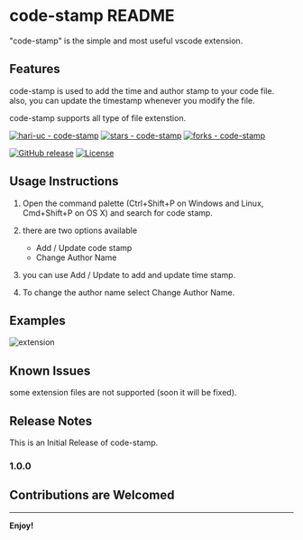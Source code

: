 # code-stamp README

"code-stamp" is the simple and most useful vscode extension. 

## Features

code-stamp is used to add the time and author stamp to your code file. also, you can update the timestamp whenever you modify the file.

code-stamp supports all type of file extenstion.

[![hari-uc - code-stamp](https://img.shields.io/static/v1?label=hari-uc&message=code-stamp&color=blue&logo=github)](https://github.com/hari-uc/code-stamp "Go to GitHub repo")
[![stars - code-stamp](https://img.shields.io/github/stars/hari-uc/code-stamp?style=social)](https://github.com/hari-uc/code-stamp)
[![forks - code-stamp](https://img.shields.io/github/forks/hari-uc/code-stamp?style=social)](https://github.com/hari-uc/code-stamp)


[![GitHub release](https://img.shields.io/github/release/hari-uc/code-stamp?include_prereleases=&sort=semver&color=blue)](https://github.com/hari-uc/code-stamp/releases/)
[![License](https://img.shields.io/badge/License-MIT-blue)](#license)




## Usage Instructions

1. Open the command palette (Ctrl+Shift+P on Windows and Linux, Cmd+Shift+P on OS X) and search for code stamp.

2. there are two options available

    * Add / Update code stamp
    * Change Author Name

3. you can use Add / Update to add and update time stamp.

4. To change the author name select Change Author Name.

## Examples

![extension](https://user-images.githubusercontent.com/89680646/170875082-71f62756-c14f-4767-8a15-957a8132d3d5.gif)

## Known Issues

some extension files are not supported (soon it will be fixed).


## Release Notes

This is an Initial Release of code-stamp.


### 1.0.0


## Contributions are Welcomed



-----------------------------------------------------------------------------------------------------------


**Enjoy!**

